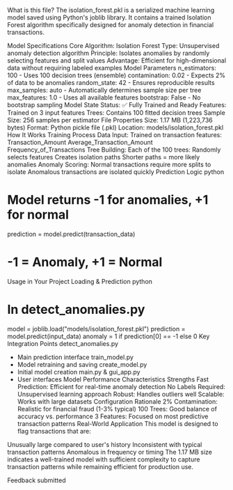 What is this file?
The 
isolation_forest.pkl
 is a serialized machine learning model saved using Python's joblib library. It contains a trained Isolation Forest algorithm specifically designed for anomaly detection in financial transactions.

Model Specifications
Core Algorithm: Isolation Forest
Type: Unsupervised anomaly detection algorithm
Principle: Isolates anomalies by randomly selecting features and split values
Advantage: Efficient for high-dimensional data without requiring labeled examples
Model Parameters
n_estimators: 100 - Uses 100 decision trees (ensemble)
contamination: 0.02 - Expects 2% of data to be anomalies
random_state: 42 - Ensures reproducible results
max_samples: auto - Automatically determines sample size per tree
max_features: 1.0 - Uses all available features
bootstrap: False - No bootstrap sampling
Model State
Status: ✅ Fully Trained and Ready
Features: Trained on 3 input features
Trees: Contains 100 fitted decision trees
Sample Size: 256 samples per estimator
File Properties
Size: 1.17 MB (1,223,736 bytes)
Format: Python pickle file (.pkl)
Location: 
models/isolation_forest.pkl
How It Works
Training Process
Data Input: Trained on transaction features:
Transaction_Amount
Average_Transaction_Amount
Frequency_of_Transactions
Tree Building: Each of the 100 trees:
Randomly selects features
Creates isolation paths
Shorter paths = more likely anomalies
Anomaly Scoring:
Normal transactions require more splits to isolate
Anomalous transactions are isolated quickly
Prediction Logic
python
# Model returns -1 for anomalies, +1 for normal
prediction = model.predict(transaction_data)
# -1 = Anomaly, +1 = Normal
Usage in Your Project
Loading & Prediction
python
# In detect_anomalies.py
model = joblib.load("models/isolation_forest.pkl")
prediction = model.predict(input_data)
anomaly = 1 if prediction[0] == -1 else 0
Key Integration Points
detect_anomalies.py
 - Main prediction interface
train_model.py
 - Model retraining and saving
create_model.py
 - Initial model creation
main.py
 & 
gui_app.py
 - User interfaces
Model Performance Characteristics
Strengths
Fast Prediction: Efficient for real-time anomaly detection
No Labels Required: Unsupervised learning approach
Robust: Handles outliers well
Scalable: Works with large datasets
Configuration Rationale
2% Contamination: Realistic for financial fraud (1-3% typical)
100 Trees: Good balance of accuracy vs. performance
3 Features: Focused on most predictive transaction patterns
Real-World Application
This model is designed to flag transactions that are:

Unusually large compared to user's history
Inconsistent with typical transaction patterns
Anomalous in frequency or timing
The 1.17 MB size indicates a well-trained model with sufficient complexity to capture transaction patterns while remaining efficient for production use.

Feedback submitted


